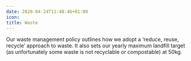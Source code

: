 ```yaml
---
date: 2020-04-24T11:48:46+01:00
icon:
title: Waste
---
```


<p>Our waste management policy outlines how we adopt a ‘reduce, reuse, recycle’ approach to waste. It also sets our yearly maximum landfill target (as unfortunately some waste is not recyclable or compostable) at 50kg.</p>
